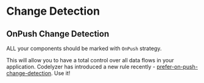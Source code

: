 # Change Detection

## OnPush Change Detection

ALL your components should be marked with `OnPush` strategy.

This will allow you to have a total control over all data flows in your application. Codelyzer has introduced a new rule recently - [prefer-on-push-change-detection](http://codelyzer.com/rules/prefer-on-push-component-change-detection/). Use it!
